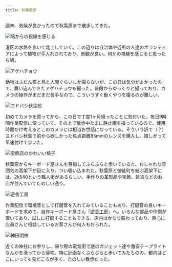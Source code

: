 ```yaml
---
title: 秋葉散歩
---
```

週末、気候が良かったので秋葉原まで散歩してきた。

![](https://lh5.googleusercontent.com/J-muIlhjnPhU1JqoaAw_MOq6sgKCt0gH8WSlxUFQ4oo6Z5iJTFnJrkrhh-oZn4UAn_R9sgEfZ_CvWf5Bf6gZwiR5jAIID4hTUwuQwjaqZJKiW4B_bZ3FDtOy_u5nwN7EXerj3Z541oIzlFFEvh2iGOf0WOQJfI1hMfo0Maonq6nwvgBmeue6bBsl9OdhNA "鳩からの視線を感じる")

港区の水路を歩いて北上していく。この辺りは自治体や近所の人達のボランティアによって植物が手入れされており、景観が良い。何かの視線を感じると思ったら鳩。

![](https://lh3.googleusercontent.com/040LLizTMXH5bVwWJ52OtbBZqf1txTPZQfhzTpGPgC2z5qjkblKCwATetXeAry4zGr58FRcT8lNGpDTv_f39pp7G-5auhqN3H8BLWGa2rmtgOuNidB0d08cP9BBt-e5_82RXJxfS8w-Gl22hGgURV3P9OyXUfsqHjrnBT32iR2c6hL84Jv23tOicbCYDyg "アゲハチョウ")

動物はふだん猫と鳥と人間ぐらいしか撮らないが、この日は気分がよかったので、舞い込んできたアゲハチョウも撮った。普段からゆっくりと撮っており、カメラの操作がまだまだ苦手なので、こういうすぐ動くやつを撮るのが難しい。

![](https://lh4.googleusercontent.com/03JKdQG4uNs8GCkF710iql-Yo-wg81Jym9zRv-dojv6ENBmE8iEeNb8f-SHp18fLEp44Iba6R1-ozHO5RSNM-yo-0aM546vfkG4py_SgA8BUrtH2ilViDCl03N4vH-VKopHGel5mipWs_q8cQnnuQeiM_ER9qhOeeB-WzB60H6ZzHl8r8OwTfo_dPrB_bA "ヨドバシ秋葉前")

初めてカメラを買ってから、この日で丁度1ヶ月経ったことに気付いた。毎日9時間作業配信に使っていて、その上で散歩中たまに静止画を撮っているので、使用時間だけ考えるとこのカメラには相当お世話になっている。そういう訳で（？）ヨドバシ秋葉で前から欲しかった焦点距離85mmのレンズを購入し、嬉しがって早速付けて歩いた。

![](https://lh3.googleusercontent.com/CVOh5bROn8vyBZTLi5zHpwxh2Ele9ZU-vnEEsizXe4heeqjYKP1C2pbcix3rbO5JfqDqaMiY9hqzF3P8L80mtIwzBx_ld5g81TL_sp7Kmu7EpjQuby_AUQe_mcArZ8SS2sgt4r2h0LUUdBQrZSUzTFhQxoIurs2uFVXtXecoXMs4ykuJ7aDvgyn161KnPw "宝飾店のかわいい椅子")

秋葉原からキーボード屋さんを目指してふらふらと歩いていると、おしゃれな雰囲気の高架下が目に入り、つい吸い込まれた。秋葉原と御徒町を結ぶ高架下には、2k540という職人街があるらしい。手作りの革製品や宝飾、雑貨などのお店が並んでいてたのしい通り。

![](https://lh4.googleusercontent.com/kM14VS10NMmOSm6Z9iFurrHM_nC4vi9jl6H8SRgXbuFeEMYUyS8PBNi9tJuPnReO_rDI8s_AZwqB2neywxJjUx_7Ms8lGtl9kvmZ3H3wvuZ5ksbMlCu0Hq3xIfWSFRcOPn6iMQqTrsiE0VoBa9f31YkJPfGEkV_YBUSUqHtXj5im-ZNGdt3MhjNaYi9zLQ "遊舎工房")

作業配信で環境音として打鍵音を入れてみていることもあり、打鍵音の良いキーボードを求めて、自作キーボード屋さん『[遊舎工房](https://yushakobo.jp/)』へ。いろんな部品や作例が置いてあり、試しに打鍵することもできる。店内はかなり賑わっており、熱心に店員さんと相談しているお客さんが何人もおられた。

![](https://lh5.googleusercontent.com/4krCk07xzhQGdsrW8Dhkm35t4wcPWOo4LX0iz5VIV2ggIFkCI8efDNZBEmj51HvYKnYZXJAbeqWYnR227_d_Z2OYhuDIRMzcR4f89qoUetBkRklwFmF5tCXdDOL15RSmpehjY8AwFHbSRiBRGiHPkfwt3S4q0H4AbDWabwaTwZFxgIh_la9mlGV_Jfg8Yw "神田明神")

近くの神社にお参りし、帰り際の電気街で謎のガジェット達や激安テープライトなんかを漁ってから帰宅。特に計画なくぶらぶらと歩いてみたものの、都内はどこにいっても見どころが多く、たのしい散歩だった。
